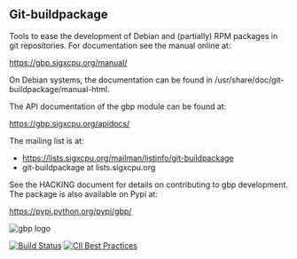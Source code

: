 Git-buildpackage
----------------
Tools to ease the development of Debian and (partially) RPM packages in git
repositories.  For documentation see the manual online at:

  https://gbp.sigxcpu.org/manual/

On Debian systems, the documentation can be found in
/usr/share/doc/git-buildpackage/manual-html.

The API documentation of the gbp module can be found at:

  https://gbp.sigxcpu.org/apidocs/

The mailing list is at:

  * https://lists.sigxcpu.org/mailman/listinfo/git-buildpackage
  * git-buildpackage at lists.sigxcpu.org

See the HACKING document for details on contributing to gbp development. The
package is also available on Pypi at:

  https://pypi.python.org/pypi/gbp/

![gbp logo](docs/gbp.svg)

[![Build Status](https://travis-ci.org/agx/git-buildpackage.svg?branch=master)](https://travis-ci.org/agx/git-buildpackage)
[![CII Best Practices](https://bestpractices.coreinfrastructure.org/projects/1311/badge)](https://bestpractices.coreinfrastructure.org/projects/1311)
